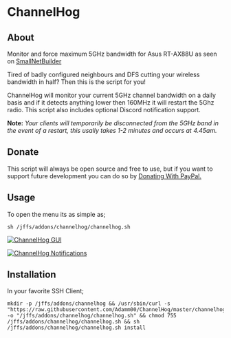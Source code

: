 # ChannelHog

## About

Monitor and force maximum 5GHz bandwidth for Asus RT-AX88U as seen on [SmallNetBuilder](url)

Tired of badly configured neighbours and DFS cutting your wireless bandwidth in half? Then this is the script for you!

ChannelHog will monitor your current 5GHz channel bandwidth on a daily basis and if it detects anything lower then 160MHz it will restart the 5Ghz radio. This script also includes optional Discord notification support.

**Note:** *Your clients will temporarily be disconnected from the 5GHz band in the event of a restart, this usally takes 1-2 minutes and occurs at 4.45am.*

## Donate

This script will always be open source and free to use, but if you want to support future development you can do so by [Donating With PayPal.](https://www.paypal.com/cgi-bin/webscr?cmd=_s-xclick&hosted_button_id=BPN4LTRZKDTML)

## Usage

To open the menu its as simple as;

```Shell
sh /jffs/addons/channelhog/channelhog.sh
```

[![ChannelHog GUI](https://i.imgur.com/YfYthFy.png "ChannelHog GUI")](https://i.imgur.com/YfYthFy.png  "ChannelHog GUI")

[![ChannelHog Notifications](https://i.imgur.com/jG5tY40.png "ChannelHog Notifications")](https://i.imgur.com/jG5tY40.png  "ChannelHog Notifications")

## Installation

In your favorite SSH Client;

```Shell
mkdir -p /jffs/addons/channelhog && /usr/sbin/curl -s "https://raw.githubusercontent.com/Adamm00/ChannelHog/master/channelhog.sh" -o "/jffs/addons/channelhog/channelhog.sh" && chmod 755 /jffs/addons/channelhog/channelhog.sh && sh /jffs/addons/channelhog/channelhog.sh install
```